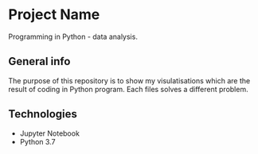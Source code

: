 # Project Name
Programming in Python - data analysis.

## General info 
The purpose of this repository is to show my visulatisations which are the result of coding in Python program. 
Each files solves a different problem.

## Technologies 
* Jupyter Notebook
* Python 3.7
